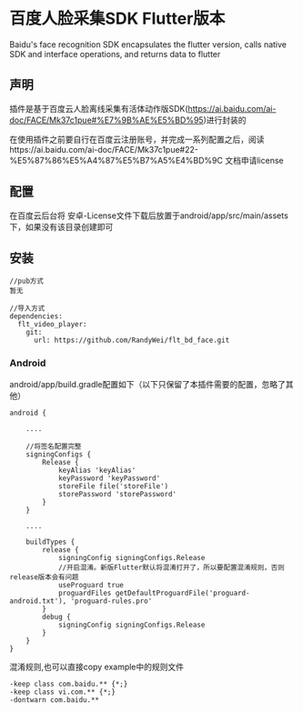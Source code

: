 # 百度人脸采集SDK Flutter版本

Baidu&#x27;s face recognition SDK encapsulates the flutter version, calls native SDK and interface operations, and returns data to flutter

## 声明

插件是基于百度云人脸离线采集有活体动作版SDK(https://ai.baidu.com/ai-doc/FACE/Mk37c1pue#%E7%9B%AE%E5%BD%95)进行封装的

在使用插件之前要自行在百度云注册账号，并完成一系列配置之后，阅读https://ai.baidu.com/ai-doc/FACE/Mk37c1pue#22-%E5%87%86%E5%A4%87%E5%B7%A5%E4%BD%9C 文档申请license

## 配置

在百度云后台将 安卓-License文件下载后放置于android/app/src/main/assets下，如果没有该目录创建即可

## 安装

```
//pub方式
暂无

//导入方式
dependencies:
  flt_video_player:
    git:
      url: https://github.com/RandyWei/flt_bd_face.git
```

### Android
android/app/build.gradle配置如下（以下只保留了本插件需要的配置，忽略了其他）
```
android {

    ....

    //将签名配置完整
    signingConfigs {
        Release {
            keyAlias 'keyAlias'
            keyPassword 'keyPassword'
            storeFile file('storeFile')
            storePassword 'storePassword'
        }
    }

    ....

    buildTypes {
        release {
            signingConfig signingConfigs.Release
            //开启混淆。新版Flutter默认将混淆打开了，所以要配置混淆规则，否则release版本会有问题
            useProguard true
            proguardFiles getDefaultProguardFile('proguard-android.txt'), 'proguard-rules.pro'
        }
        debug {
            signingConfig signingConfigs.Release
        }
    }
}
```

混淆规则,也可以直接copy example中的规则文件

```
-keep class com.baidu.** {*;}
-keep class vi.com.** {*;}
-dontwarn com.baidu.**
```